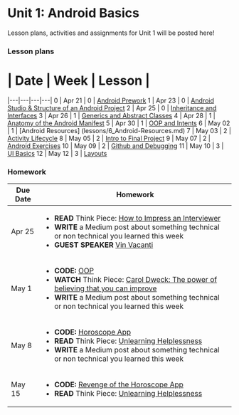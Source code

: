 # Unit 1: Android Basics

Lesson plans, activities and assignments for Unit 1 will be posted here!

### Lesson plans

 # |  Date | Week | Lesson |
|---|---|---|---|
 0 | Apr 21 | 0 | [Android Prework](lessons/0_Android-Prework.md)
 1 | Apr 23 | 0 | [Android Studio & Structure of an Android Project](lessons/1_Android-Studio-Structure-of-Android-Project.md)
 2 | Apr 25 | 0 | [Inheritance and Interfaces](lessons/2_Interfaces-And-Inheritance)
 3 | Apr 26 | 1 | [Generics and Abstract Classes](/lessons/3_Generics-and-Abstract-Classes.md)
 4 | Apr 28 | 1 | [Anatomy of the Android Manifest](/lessons/4_Anatomy_Manifest.md)
 5 | Apr 30 | 1 | [OOP and Intents](exercises/5_OOP-and-Intents)
 6 | May 02 | 1 | [Android Resources] (lessons/6_Android-Resources.md)
 7 | May 03 | 2 | [Activity Lifecycle](lessons/7_Android-Lifecycle.md)
 8 | May 05 | 2 | [Intro to Final Project](lessons/8_Intro-Final-Project.md)
 9 | May 07 | 2 | [Android Exercises](https://github.com/shurane/unit-1-exercises)
 10 | May 09 | 2 | [Github and Debugging](lessons/10_Github-Debugging.md)
 11 | May 10 | 3 | [UI Basics](lessons/11_Android-UI-Basics.md)
 12 | May 12 | 3 | [Layouts](lessons/12_Layouts.md)
### Homework

| Due Date | Homework|
|---|---|
| Apr 25 | <ul><li>**READ** Think Piece: [How to Impress an Interviewer](https://medium.com/@joulee/how-to-impress-an-interviewer-c210d9d8e84a)</li><li>**WRITE** a Medium post about something technical or non technical you learned this week</li><li>**GUEST SPEAKER** [Vin Vacanti](speakers/vin-vacanti.md)</li></ul>
| May 1 | <ul><li>**CODE:** [OOP](homework/week-0.md)</li><li>**WATCH** Think Piece: [Carol Dweck: The power of believing that you can improve](http://www.ted.com/talks/carol_dweck_the_power_of_believing_that_you_can_improve)</li><li>**WRITE** a Medium post about something technical or non technical you learned this week</li></ul>
| May 8 | <ul><li>**CODE:** [Horoscope App](homework/week-1.md)</li><li>**READ** Think Piece: [Unlearning Helplessness](http://braythwayt.com/2015/01/20/learned-helplessness.html)</li><li>**WRITE** a Medium post about something technical or non technical you learned this week</li></ul>
| May 15 | <ul><li>**CODE:** [Revenge of the Horoscope App](homework/week-2.md)</li><li>**READ** Think Piece: [Unlearning Helplessness](http://braythwayt.com/2015/01/20/learned-helplessness.html)</li></ul>

